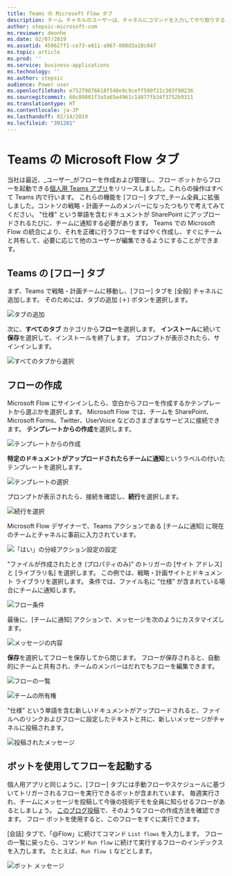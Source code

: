 ```yaml
---
title: Teams の Microsoft Flow タブ
description: チーム チャネルのユーザーは、チャネルにコマンドを入力してやり取りするだけで、新しいタブやテキストを使用して対話できます。
author: stepsic-microsoft-com
ms.reviewer: deonhe
ms.date: 02/07/2019
ms.assetid: 450627f1-ce73-e811-a967-000d3a18c047
ms.topic: article
ms.prod: ''
ms.service: business-applications
ms.technology: ''
ms.author: stepsic
audience: Power user
ms.openlocfilehash: e75279876618f548e9c9ceff580f21c303f90236
ms.sourcegitcommit: 60c89801f3a5a65e4961c14877fb34f3752b9311
ms.translationtype: HT
ms.contentlocale: ja-JP
ms.lasthandoff: 02/14/2019
ms.locfileid: "391201"
---
```

# <a name="microsoft-flow-tab-in-teams"></a>Teams の Microsoft Flow タブ




当社は最近、_ユーザー_がフローを作成および管理し、フロー ボットからフローを起動できる[個人用 Teams アプリ](https://flow.microsoft.com/blog/microsoft-flow-in-microsoft-teams/)をリリースしました。これらの操作はすべて Teams 内で行います。 これらの機能を [フロー] タブで_チーム全員_に拡張しました。コントソの戦略・計画チームのメンバーになったつもりで考えてみてください。 "仕様" という単語を含むドキュメントが SharePoint にアップロードされるたびに、チームに通知する必要があります。 Teams での Microsoft Flow の統合により、それを正確に行うフローをすばやく作成し、すぐにチームと共有して、必要に応じて他のユーザーが編集できるようにすることができます。 

## <a name="flow-tab-in-teams"></a>Teams の [フロー] タブ

まず、Teams で戦略・計画チームに移動し、[フロー] タブを [全般] チャネルに追加します。 そのためには、タブの追加 (＋) ボタンを選択します。

![タブの追加](media/flow-tab-teams-1.png "タブの追加")

次に、**すべてのタブ** カテゴリから**フロー**を選択します。 **インストール**に続いて**保存**を選択して、インストールを終了します。 プロンプトが表示されたら、サインインします。

![すべてのタブから選択](media/flow-tab-teams-2.png "すべてのタブから選択")

## <a name="create-a-flow"></a>フローの作成

Microsoft Flow にサインインしたら、空白からフローを作成するかテンプレートから選ぶかを選択します。 Microsoft Flow では、チームを SharePoint、Microsoft Forms、Twitter、UserVoice などのさまざまなサービスに接続できます。 **テンプレートからの作成**を選択します。  

![テンプレートからの作成](media/flow-tab-teams-3.png "テンプレートからの作成")

**特定のドキュメントがアップロードされたらチームに通知**というラベルの付いたテンプレートを選択します。

![テンプレートの選択](media/flow-tab-teams-4.png "テンプレートの選択")

プロンプトが表示されたら、接続を確認し、**続行**を選択します。

![続行を選択](media/flow-tab-teams-5.png "続行を選択")

Microsoft Flow デザイナーで、Teams アクションである [チームに通知] に現在のチームとチャネルに事前に入力されています。

![「はい」の分岐アクション設定の設定](media/flow-tab-teams-6.png "「はい」の分岐アクション設定の設定")

"ファイルが作成されたとき (プロパティのみ)" のトリガーの [サイト アドレス] と [ライブラリ名] を選択します。 この例では、戦略・計画サイトとドキュメント ライブラリを選択します。 条件では、ファイル名に "仕様" が含まれている場合にチームに通知します。

![フロー条件](media/flow-tab-teams-6_a.png "フロー条件")

最後に、[チームに通知] アクションで、メッセージを次のようにカスタマイズします。

![メッセージの内容](media/flow-tab-teams-7.png "メッセージの内容")

**保存**を選択してフローを保存してから閉じます。 フローが保存されると、自動的にチームと共有され、チームのメンバーはだれでもフローを編集できます。

![フローの一覧](media/flow-tab-teams-7_a.png "フローの一覧")

![チームの所有権](media/flow-tab-teams-8.png "チームの所有権")

"仕様" という単語を含む新しいドキュメントがアップロードされると、ファイルへのリンクおよびフローに設定したテキストと共に、新しいメッセージがチャネルに投稿されます。   

![投稿されたメッセージ](media/flow-tab-teams-9.png "投稿されたメッセージ")

## <a name="use-the-bot-to-launch-flows"></a>ボットを使用してフローを起動する

個人用アプリと同じように、[フロー] タブには手動フローやスケジュールに基づいてトリガーされるフローを実行できるボットが含まれています。 毎週実行され、チームにメッセージを投稿して今後の技術デモを全員に知らせるフローがあるとしましょう。 [このブログ投稿](https://flow.microsoft.com/blog/email-digest-date-manipulations/)で、そのようなフローの作成方法を確認できます。 フロー ボットを使用すると、このフローをすぐに実行できます。

[会話] タブで、「\@Flow」に続けてコマンド `List flows` を入力します。 フローの一覧に戻ったら、コマンド `Run flow` に続けて実行するフローのインデックスを入力します。 たとえば、`Run flow 1` などとします。

![ボット メッセージ](media/flow-tab-teams-10.png "ボット メッセージ")